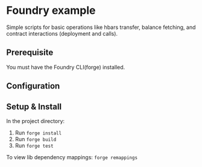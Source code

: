 # Foundry example

Simple scripts for basic operations like hbars transfer, balance fetching, and contract interactions (deployment and calls).

## Prerequisite

You must have the Foundry CLI(forge) installed.

## Configuration

## Setup & Install

In the project directory:

1. Run `forge install`
2. Run `forge build`
3. Run `forge test`

To view lib dependency mappings: `forge remappings`
